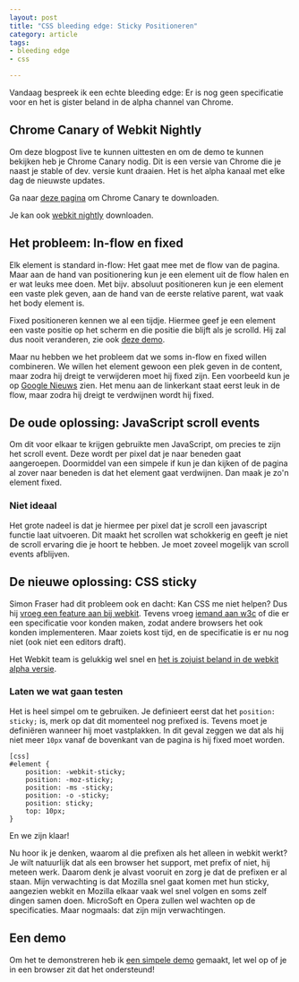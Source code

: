 ```yaml
---
layout: post
title: "CSS bleeding edge: Sticky Positioneren"
category: article
tags:
- bleeding edge
- css

---
```

Vandaag bespreek ik een echte bleeding edge: Er is nog geen specificatie voor
en het is gister beland in de alpha channel van Chrome.

## Chrome Canary of Webkit Nightly

Om deze blogpost live te kunnen uittesten en om de demo te kunnen bekijken heb
je Chrome Canary nodig. Dit is een versie van Chrome die je naast je stable of
dev. versie kunt draaien. Het is het alpha kanaal met elke dag de nieuwste
updates.

Ga naar [deze pagina](https://tools.google.com/dlpage/chromesxs/) om Chrome
Canary te downloaden.

Je kan ook [webkit nightly](http://nightly.webkit.org/) downloaden.

## Het probleem: In-flow en fixed

Elk element is standard in-flow: Het gaat mee met de flow van de pagina. Maar
aan de hand van positionering kun je een element uit de flow halen en er wat
leuks mee doen. Met bijv. absoluut positioneren kun je een element een vaste
plek geven, aan de hand van de eerste relative parent, wat vaak het body
element is.

Fixed positioneren kennen we al een tijdje. Hiermee geef je een element een
vaste positie op het scherm en die positie die blijft als je scrolld. Hij zal
dus nooit veranderen, zie ook [deze demo](http://wouterj.nl/demos/position-sticky/fixed.html).

Maar nu hebben we het probleem dat we soms in-flow en fixed willen combineren.
We willen het element gewoon een plek geven in de content, maar zodra hij
dreigt te verwijderen moet hij fixed zijn. Een voorbeeld kun je op
[Google Nieuws](https://news.google.com/) zien. Het menu aan de linkerkant
staat eerst leuk in de flow, maar zodra hij dreigt te verdwijnen wordt hij
fixed.

## De oude oplossing: JavaScript scroll events

Om dit voor elkaar te krijgen gebruikte men JavaScript, om precies te zijn het
scroll event. Deze wordt per pixel dat je naar beneden gaat aangeroepen.
Doormiddel van een simpele if kun je dan kijken of de pagina al zover naar
beneden is dat het element gaat verdwijnen. Dan maak je zo'n element fixed.

### Niet ideaal

Het grote nadeel is dat je hiermee per pixel dat je scroll een javascript
functie laat uitvoeren. Dit maakt het scrollen wat schokkerig en geeft je niet
de scroll ervaring die je hoort te hebben. Je moet zoveel mogelijk van scroll
events afblijven.

## De nieuwe oplossing: CSS sticky

Simon Fraser had dit probleem ook en dacht: Kan CSS me niet helpen? Dus hij
[vroeg een feature aan bij webkit](https://bugs.webkit.org/show_bug.cgi?id=95146).
Tevens vroeg
[iemand aan w3c](http://lists.w3.org/Archives/Public/www-style/2012Jun/0627.html)
of die er een specificatie voor konden maken, zodat andere browsers het ook
konden implementeren. Maar zoiets kost tijd, en de specificatie is er nu nog
niet (ook niet een editors draft).

Het Webkit team is gelukkig wel snel en
[het is zojuist beland in de webkit alpha versie](http://trac.webkit.org/changeset/126774).

### Laten we wat gaan testen

Het is heel simpel om te gebruiken. Je definieert eerst dat het `position:
sticky;` is, merk op dat dit momenteel nog prefixed is. Tevens moet je
definiëren wanneer hij moet vastplakken. In dit geval zeggen we dat als hij
niet meer `10px` vanaf de bovenkant van de pagina is hij fixed moet
worden.

    [css]
    #element {
        position: -webkit-sticky;
        position: -moz-sticky;
        position: -ms -sticky;
        position: -o -sticky;
        position: sticky;
        top: 10px;
    }

En we zijn klaar!

Nu hoor ik je denken, waarom al die prefixen als het alleen in webkit werkt? Je
wilt natuurlijk dat als een browser het support, met prefix of niet, hij meteen
werk. Daarom denk je alvast vooruit en zorg je dat de prefixen er al staan.
Mijn verwachting is dat Mozilla snel gaat komen met hun sticky, aangezien
webkit en Mozilla elkaar vaak wel snel volgen en soms zelf dingen samen doen.
MicroSoft en Opera zullen wel wachten op de specificaties. Maar nogmaals: dat
zijn mijn verwachtingen.

## Een demo

Om het te demonstreren heb ik
[een simpele demo](http://wouterj.nl/demos/position-sticky/sticky.html)
gemaakt, let wel op of je in een browser zit dat het ondersteund!
